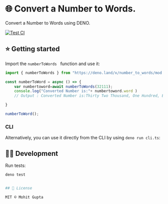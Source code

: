 # 🌐 Convert a Number to Words.

Convert a Number to Words  using DENO.

[![Test CI](https://github.com/denorg/get-ip/workflows/Deno%20CI/badge.svg)](https://github.com/guptamohit004/number_to_words/actions)

## ⭐ Getting started

Import the `numberToWords ` function and use it:

```js
import { numberToWords } from "https://deno.land/x/number_to_words/mod.js";

const numberToWord = async () => {
    var numbertoword=await numberToWords(32111);
    console.log("Converted Number is:"+ numbertoword.word )
    // Output : Converted Number is:Thirty Two Thousand, One Hundred, Eleven

}

numberToWord();
```

### CLI

Alternatively, you can use it directly from the CLI by using `deno run cli.ts`:

## 👩‍💻 Development

Run tests:

```bash
deno test


## 📄 License

MIT © Mohit Gupta

